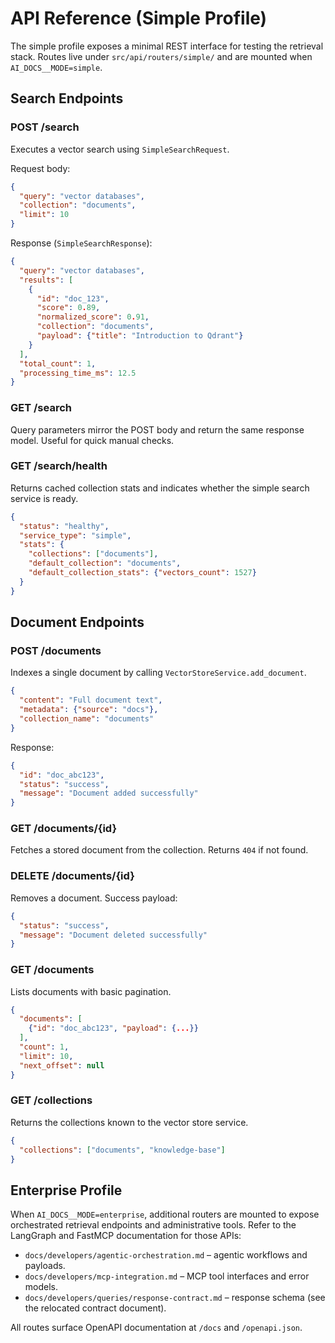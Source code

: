 # API Reference (Simple Profile)

The simple profile exposes a minimal REST interface for testing the retrieval
stack. Routes live under `src/api/routers/simple/` and are mounted when
`AI_DOCS__MODE=simple`.

## Search Endpoints

### POST /search

Executes a vector search using `SimpleSearchRequest`.

Request body:
```json
{
  "query": "vector databases",
  "collection": "documents",
  "limit": 10
}
```

Response (`SimpleSearchResponse`):
```json
{
  "query": "vector databases",
  "results": [
    {
      "id": "doc_123",
      "score": 0.89,
      "normalized_score": 0.91,
      "collection": "documents",
      "payload": {"title": "Introduction to Qdrant"}
    }
  ],
  "total_count": 1,
  "processing_time_ms": 12.5
}
```

### GET /search

Query parameters mirror the POST body and return the same response model. Useful
for quick manual checks.

### GET /search/health

Returns cached collection stats and indicates whether the simple search service
is ready.

```json
{
  "status": "healthy",
  "service_type": "simple",
  "stats": {
    "collections": ["documents"],
    "default_collection": "documents",
    "default_collection_stats": {"vectors_count": 1527}
  }
}
```

## Document Endpoints

### POST /documents

Indexes a single document by calling `VectorStoreService.add_document`.

```json
{
  "content": "Full document text",
  "metadata": {"source": "docs"},
  "collection_name": "documents"
}
```

Response:
```json
{
  "id": "doc_abc123",
  "status": "success",
  "message": "Document added successfully"
}
```

### GET /documents/{id}

Fetches a stored document from the collection. Returns `404` if not found.

### DELETE /documents/{id}

Removes a document. Success payload:
```json
{
  "status": "success",
  "message": "Document deleted successfully"
}
```

### GET /documents

Lists documents with basic pagination.

```json
{
  "documents": [
    {"id": "doc_abc123", "payload": {...}}
  ],
  "count": 1,
  "limit": 10,
  "next_offset": null
}
```

### GET /collections

Returns the collections known to the vector store service.

```json
{
  "collections": ["documents", "knowledge-base"]
}
```

## Enterprise Profile

When `AI_DOCS__MODE=enterprise`, additional routers are mounted to expose
orchestrated retrieval endpoints and administrative tools. Refer to the LangGraph
and FastMCP documentation for those APIs:

- `docs/developers/agentic-orchestration.md` – agentic workflows and payloads.
- `docs/developers/mcp-integration.md` – MCP tool interfaces and error models.
- `docs/developers/queries/response-contract.md` – response schema (see the
  relocated contract document).

All routes surface OpenAPI documentation at `/docs` and `/openapi.json`.
